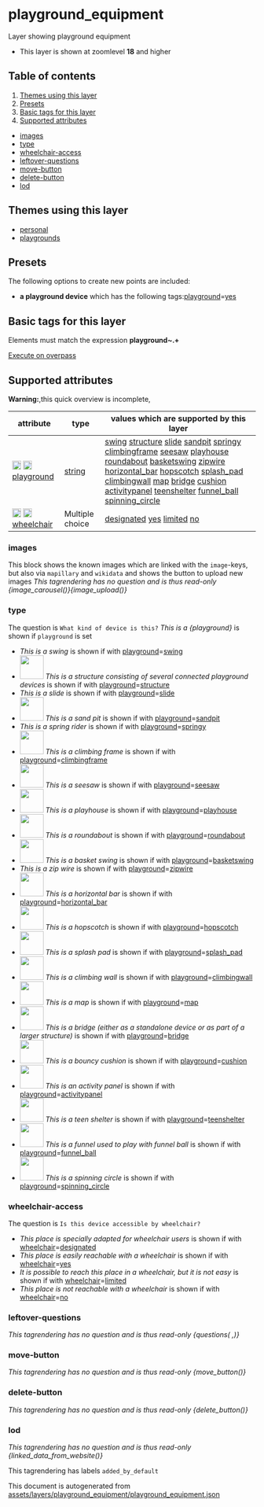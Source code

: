 [//]: # (WARNING: this file is automatically generated. Please find the sources at the bottom and edit those sources)

# playground_equipment

Layer showing playground equipment

 - This layer is shown at zoomlevel **18** and higher

## Table of contents

1. [Themes using this layer](#themes-using-this-layer)
2. [Presets](#presets)
3. [Basic tags for this layer](#basic-tags-for-this-layer)
4. [Supported attributes](#supported-attributes)
  - [images](#images)
  - [type](#type)
  - [wheelchair-access](#wheelchair-access)
  - [leftover-questions](#leftover-questions)
  - [move-button](#move-button)
  - [delete-button](#delete-button)
  - [lod](#lod)

## Themes using this layer

 - [personal](https://mapcomplete.org/personal)
 - [playgrounds](https://mapcomplete.org/playgrounds)

## Presets

The following options to create new points are included:

 - **a playground device** which has the following tags:<a href='https://wiki.openstreetmap.org/wiki/Key:playground' target='_blank'>playground</a>=<a href='https://wiki.openstreetmap.org/wiki/Tag:playground%3Dyes' target='_blank'>yes</a>

## Basic tags for this layer

Elements must match the expression **playground~.+**

[Execute on overpass](http://overpass-turbo.eu/?Q=%5Bout%3Ajson%5D%5Btimeout%3A90%5D%3B%28%20%20%20%20nwr%5B%22playground%22%5D%28%7B%7Bbbox%7D%7D%29%3B%0A%29%3Bout%20body%3B%3E%3Bout%20skel%20qt%3B)

## Supported attributes

**Warning:**,this quick overview is incomplete,

| attribute | type | values which are supported by this layer |
-----|-----|----- |
| <a target="_blank" href='https://taginfo.openstreetmap.org/keys/playground#values'><img src='https://mapcomplete.org/assets/svg/search.svg' height='18px'></a> <a target="_blank" href='https://taghistory.raifer.tech/?#***/playground/'><img src='https://mapcomplete.org/assets/svg/statistics.svg' height='18px'></a> [playground](https://wiki.openstreetmap.org/wiki/Key:playground) | [string](../SpecialInputElements.md#string) | [swing](https://wiki.openstreetmap.org/wiki/Tag:playground%3Dswing) [structure](https://wiki.openstreetmap.org/wiki/Tag:playground%3Dstructure) [slide](https://wiki.openstreetmap.org/wiki/Tag:playground%3Dslide) [sandpit](https://wiki.openstreetmap.org/wiki/Tag:playground%3Dsandpit) [springy](https://wiki.openstreetmap.org/wiki/Tag:playground%3Dspringy) [climbingframe](https://wiki.openstreetmap.org/wiki/Tag:playground%3Dclimbingframe) [seesaw](https://wiki.openstreetmap.org/wiki/Tag:playground%3Dseesaw) [playhouse](https://wiki.openstreetmap.org/wiki/Tag:playground%3Dplayhouse) [roundabout](https://wiki.openstreetmap.org/wiki/Tag:playground%3Droundabout) [basketswing](https://wiki.openstreetmap.org/wiki/Tag:playground%3Dbasketswing) [zipwire](https://wiki.openstreetmap.org/wiki/Tag:playground%3Dzipwire) [horizontal_bar](https://wiki.openstreetmap.org/wiki/Tag:playground%3Dhorizontal_bar) [hopscotch](https://wiki.openstreetmap.org/wiki/Tag:playground%3Dhopscotch) [splash_pad](https://wiki.openstreetmap.org/wiki/Tag:playground%3Dsplash_pad) [climbingwall](https://wiki.openstreetmap.org/wiki/Tag:playground%3Dclimbingwall) [map](https://wiki.openstreetmap.org/wiki/Tag:playground%3Dmap) [bridge](https://wiki.openstreetmap.org/wiki/Tag:playground%3Dbridge) [cushion](https://wiki.openstreetmap.org/wiki/Tag:playground%3Dcushion) [activitypanel](https://wiki.openstreetmap.org/wiki/Tag:playground%3Dactivitypanel) [teenshelter](https://wiki.openstreetmap.org/wiki/Tag:playground%3Dteenshelter) [funnel_ball](https://wiki.openstreetmap.org/wiki/Tag:playground%3Dfunnel_ball) [spinning_circle](https://wiki.openstreetmap.org/wiki/Tag:playground%3Dspinning_circle) |
| <a target="_blank" href='https://taginfo.openstreetmap.org/keys/wheelchair#values'><img src='https://mapcomplete.org/assets/svg/search.svg' height='18px'></a> <a target="_blank" href='https://taghistory.raifer.tech/?#***/wheelchair/'><img src='https://mapcomplete.org/assets/svg/statistics.svg' height='18px'></a> [wheelchair](https://wiki.openstreetmap.org/wiki/Key:wheelchair) | Multiple choice | [designated](https://wiki.openstreetmap.org/wiki/Tag:wheelchair%3Ddesignated) [yes](https://wiki.openstreetmap.org/wiki/Tag:wheelchair%3Dyes) [limited](https://wiki.openstreetmap.org/wiki/Tag:wheelchair%3Dlimited) [no](https://wiki.openstreetmap.org/wiki/Tag:wheelchair%3Dno) |

### images
This block shows the known images which are linked with the `image`-keys, but also via `mapillary` and `wikidata` and shows the button to upload new images
_This tagrendering has no question and is thus read-only_
*{image_carousel()}{image_upload()}*

### type

The question is `What kind of device is this?`
*This is a {playground}* is shown if `playground` is set

 -  *This is a swing* is shown if with <a href='https://wiki.openstreetmap.org/wiki/Key:playground' target='_blank'>playground</a>=<a href='https://wiki.openstreetmap.org/wiki/Tag:playground%3Dswing' target='_blank'>swing</a>
 - <img src='https://raw.githubusercontent.com/pietervdvn/MapComplete/develop/./assets/layers/playground_equipment/SunwardCohousingPlayStructure2005.jpg' style='width: 3rem; height: 3rem'> *This is a structure consisting of several connected playground devices* is shown if with <a href='https://wiki.openstreetmap.org/wiki/Key:playground' target='_blank'>playground</a>=<a href='https://wiki.openstreetmap.org/wiki/Tag:playground%3Dstructure' target='_blank'>structure</a>
 -  *This is a slide* is shown if with <a href='https://wiki.openstreetmap.org/wiki/Key:playground' target='_blank'>playground</a>=<a href='https://wiki.openstreetmap.org/wiki/Tag:playground%3Dslide' target='_blank'>slide</a>
 - <img src='https://raw.githubusercontent.com/pietervdvn/MapComplete/develop/./assets/layers/playground_equipment/Zandbakw.jpg' style='width: 3rem; height: 3rem'> *This is a sand pit* is shown if with <a href='https://wiki.openstreetmap.org/wiki/Key:playground' target='_blank'>playground</a>=<a href='https://wiki.openstreetmap.org/wiki/Tag:playground%3Dsandpit' target='_blank'>sandpit</a>
 -  *This is a spring rider* is shown if with <a href='https://wiki.openstreetmap.org/wiki/Key:playground' target='_blank'>playground</a>=<a href='https://wiki.openstreetmap.org/wiki/Tag:playground%3Dspringy' target='_blank'>springy</a>
 - <img src='https://raw.githubusercontent.com/pietervdvn/MapComplete/develop/./assets/layers/playground_equipment/DeimosXL1.jpg' style='width: 3rem; height: 3rem'> *This is a climbing frame* is shown if with <a href='https://wiki.openstreetmap.org/wiki/Key:playground' target='_blank'>playground</a>=<a href='https://wiki.openstreetmap.org/wiki/Tag:playground%3Dclimbingframe' target='_blank'>climbingframe</a>
 - <img src='https://raw.githubusercontent.com/pietervdvn/MapComplete/develop/./assets/layers/playground_equipment/Seesaw-aa.jpg' style='width: 3rem; height: 3rem'> *This is a seesaw* is shown if with <a href='https://wiki.openstreetmap.org/wiki/Key:playground' target='_blank'>playground</a>=<a href='https://wiki.openstreetmap.org/wiki/Tag:playground%3Dseesaw' target='_blank'>seesaw</a>
 - <img src='https://raw.githubusercontent.com/pietervdvn/MapComplete/develop/./assets/layers/playground_equipment/Playhouse.jpg' style='width: 3rem; height: 3rem'> *This is a playhouse* is shown if with <a href='https://wiki.openstreetmap.org/wiki/Key:playground' target='_blank'>playground</a>=<a href='https://wiki.openstreetmap.org/wiki/Tag:playground%3Dplayhouse' target='_blank'>playhouse</a>
 - <img src='https://raw.githubusercontent.com/pietervdvn/MapComplete/develop/./assets/layers/playground_equipment/Manually_powered_carousel_on_a_playground_in_Saint-Petersburg.JPG' style='width: 3rem; height: 3rem'> *This is a roundabout* is shown if with <a href='https://wiki.openstreetmap.org/wiki/Key:playground' target='_blank'>playground</a>=<a href='https://wiki.openstreetmap.org/wiki/Tag:playground%3Droundabout' target='_blank'>roundabout</a>
 - <img src='https://raw.githubusercontent.com/pietervdvn/MapComplete/develop/./assets/layers/playground_equipment/Playground_swing_03.jpg' style='width: 3rem; height: 3rem'> *This is a basket swing* is shown if with <a href='https://wiki.openstreetmap.org/wiki/Key:playground' target='_blank'>playground</a>=<a href='https://wiki.openstreetmap.org/wiki/Tag:playground%3Dbasketswing' target='_blank'>basketswing</a>
 -  *This is a zip wire* is shown if with <a href='https://wiki.openstreetmap.org/wiki/Key:playground' target='_blank'>playground</a>=<a href='https://wiki.openstreetmap.org/wiki/Tag:playground%3Dzipwire' target='_blank'>zipwire</a>
 - <img src='https://raw.githubusercontent.com/pietervdvn/MapComplete/develop/./assets/layers/playground_equipment/Rekstok.JPG' style='width: 3rem; height: 3rem'> *This is a horizontal bar* is shown if with <a href='https://wiki.openstreetmap.org/wiki/Key:playground' target='_blank'>playground</a>=<a href='https://wiki.openstreetmap.org/wiki/Tag:playground%3Dhorizontal_bar' target='_blank'>horizontal_bar</a>
 - <img src='https://raw.githubusercontent.com/pietervdvn/MapComplete/develop/./assets/layers/playground_equipment/Hinkelbaan_tegels.jpg' style='width: 3rem; height: 3rem'> *This is a hopscotch* is shown if with <a href='https://wiki.openstreetmap.org/wiki/Key:playground' target='_blank'>playground</a>=<a href='https://wiki.openstreetmap.org/wiki/Tag:playground%3Dhopscotch' target='_blank'>hopscotch</a>
 - <img src='https://raw.githubusercontent.com/pietervdvn/MapComplete/develop/./assets/layers/playground_equipment/Urbeach-high-park-splashpad.jpg' style='width: 3rem; height: 3rem'> *This is a splash pad* is shown if with <a href='https://wiki.openstreetmap.org/wiki/Key:playground' target='_blank'>playground</a>=<a href='https://wiki.openstreetmap.org/wiki/Tag:playground%3Dsplash_pad' target='_blank'>splash_pad</a>
 - <img src='https://raw.githubusercontent.com/pietervdvn/MapComplete/develop/./assets/layers/playground_equipment/Playground_climbingwall.jpg' style='width: 3rem; height: 3rem'> *This is a climbing wall* is shown if with <a href='https://wiki.openstreetmap.org/wiki/Key:playground' target='_blank'>playground</a>=<a href='https://wiki.openstreetmap.org/wiki/Tag:playground%3Dclimbingwall' target='_blank'>climbingwall</a>
 - <img src='https://raw.githubusercontent.com/pietervdvn/MapComplete/develop/./assets/layers/playground_equipment/Playground_Map,_Washington_Elementary.jpg' style='width: 3rem; height: 3rem'> *This is a map* is shown if with <a href='https://wiki.openstreetmap.org/wiki/Key:playground' target='_blank'>playground</a>=<a href='https://wiki.openstreetmap.org/wiki/Tag:playground%3Dmap' target='_blank'>map</a>
 - <img src='https://raw.githubusercontent.com/pietervdvn/MapComplete/develop/./assets/layers/playground_equipment/Playground_in_Muchall_Park,_Wolverhampton_-_geograph.org.uk_-_2735437.jpg' style='width: 3rem; height: 3rem'> *This is a bridge (either as a standalone device or as part of a larger structure)* is shown if with <a href='https://wiki.openstreetmap.org/wiki/Key:playground' target='_blank'>playground</a>=<a href='https://wiki.openstreetmap.org/wiki/Tag:playground%3Dbridge' target='_blank'>bridge</a>
 - <img src='https://raw.githubusercontent.com/pietervdvn/MapComplete/develop/./assets/layers/playground_equipment/Hupfkissen.jpg' style='width: 3rem; height: 3rem'> *This is a bouncy cushion* is shown if with <a href='https://wiki.openstreetmap.org/wiki/Key:playground' target='_blank'>playground</a>=<a href='https://wiki.openstreetmap.org/wiki/Tag:playground%3Dcushion' target='_blank'>cushion</a>
 - <img src='https://raw.githubusercontent.com/pietervdvn/MapComplete/develop/./assets/layers/playground_equipment/Szwedy_-_plac_zabaw_-_kotko_i_krzyzyk.jpg' style='width: 3rem; height: 3rem'> *This is an activity panel* is shown if with <a href='https://wiki.openstreetmap.org/wiki/Key:playground' target='_blank'>playground</a>=<a href='https://wiki.openstreetmap.org/wiki/Tag:playground%3Dactivitypanel' target='_blank'>activitypanel</a>
 - <img src='https://raw.githubusercontent.com/pietervdvn/MapComplete/develop/./assets/layers/playground_equipment/Teen_shelter_near_former_coastguard_lookout,_Watchet_-_geograph.org.uk_-_1714960.jpg' style='width: 3rem; height: 3rem'> *This is a teen shelter* is shown if with <a href='https://wiki.openstreetmap.org/wiki/Key:playground' target='_blank'>playground</a>=<a href='https://wiki.openstreetmap.org/wiki/Tag:playground%3Dteenshelter' target='_blank'>teenshelter</a>
 - <img src='https://raw.githubusercontent.com/pietervdvn/MapComplete/develop/./assets/layers/playground_equipment/Funnel_ball.jpg' style='width: 3rem; height: 3rem'> *This is a funnel used to play with funnel ball* is shown if with <a href='https://wiki.openstreetmap.org/wiki/Key:playground' target='_blank'>playground</a>=<a href='https://wiki.openstreetmap.org/wiki/Tag:playground%3Dfunnel_ball' target='_blank'>funnel_ball</a>
 - <img src='https://raw.githubusercontent.com/pietervdvn/MapComplete/develop/./assets/layers/playground_equipment/Spinning_circle.jpg' style='width: 3rem; height: 3rem'> *This is a spinning circle* is shown if with <a href='https://wiki.openstreetmap.org/wiki/Key:playground' target='_blank'>playground</a>=<a href='https://wiki.openstreetmap.org/wiki/Tag:playground%3Dspinning_circle' target='_blank'>spinning_circle</a>

### wheelchair-access

The question is `Is this device accessible by wheelchair?`

 -  *This place is specially adapted for wheelchair users* is shown if with <a href='https://wiki.openstreetmap.org/wiki/Key:wheelchair' target='_blank'>wheelchair</a>=<a href='https://wiki.openstreetmap.org/wiki/Tag:wheelchair%3Ddesignated' target='_blank'>designated</a>
 -  *This place is easily reachable with a wheelchair* is shown if with <a href='https://wiki.openstreetmap.org/wiki/Key:wheelchair' target='_blank'>wheelchair</a>=<a href='https://wiki.openstreetmap.org/wiki/Tag:wheelchair%3Dyes' target='_blank'>yes</a>
 -  *It is possible to reach this place in a wheelchair, but it is not easy* is shown if with <a href='https://wiki.openstreetmap.org/wiki/Key:wheelchair' target='_blank'>wheelchair</a>=<a href='https://wiki.openstreetmap.org/wiki/Tag:wheelchair%3Dlimited' target='_blank'>limited</a>
 -  *This place is not reachable with a wheelchair* is shown if with <a href='https://wiki.openstreetmap.org/wiki/Key:wheelchair' target='_blank'>wheelchair</a>=<a href='https://wiki.openstreetmap.org/wiki/Tag:wheelchair%3Dno' target='_blank'>no</a>

### leftover-questions

_This tagrendering has no question and is thus read-only_
*{questions( ,)}*

### move-button

_This tagrendering has no question and is thus read-only_
*{move_button()}*

### delete-button

_This tagrendering has no question and is thus read-only_
*{delete_button()}*

### lod

_This tagrendering has no question and is thus read-only_
*{linked_data_from_website()}*

This tagrendering has labels 
`added_by_default`


This document is autogenerated from [assets/layers/playground_equipment/playground_equipment.json](https://github.com/pietervdvn/MapComplete/blob/develop/assets/layers/playground_equipment/playground_equipment.json)
